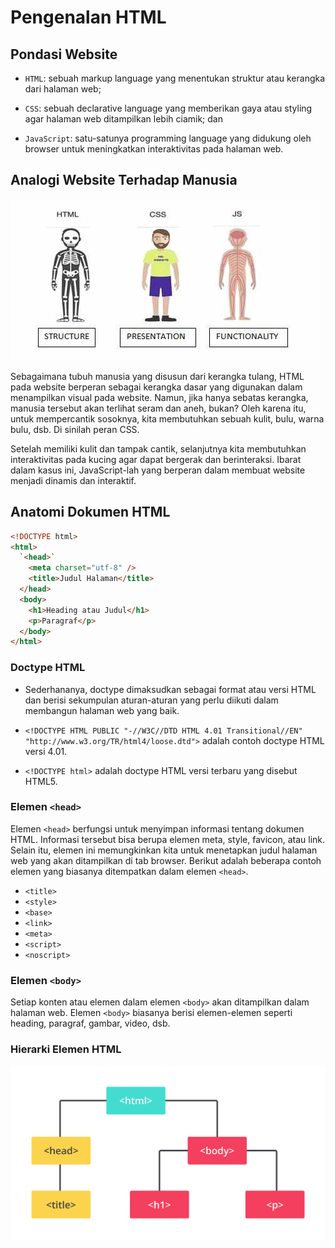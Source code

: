 # Pengenalan HTML

## Pondasi Website

- `HTML`: sebuah markup language yang menentukan struktur atau kerangka dari halaman web;

- `CSS`: sebuah declarative language yang memberikan gaya atau styling agar halaman web ditampilkan lebih ciamik; dan

- `JavaScript`: satu-satunya programming language yang didukung oleh browser untuk meningkatkan interaktivitas pada halaman web.

## Analogi Website Terhadap Manusia

![alt text](../../assets/pengenalan-html.jpeg)

Sebagaimana tubuh manusia yang disusun dari kerangka tulang, HTML pada website berperan sebagai kerangka dasar yang digunakan dalam menampilkan visual pada website. Namun, jika hanya sebatas kerangka, manusia tersebut akan terlihat seram dan aneh, bukan? Oleh karena itu, untuk mempercantik sosoknya, kita membutuhkan sebuah kulit, bulu, warna bulu, dsb. Di sinilah peran CSS.

Setelah memiliki kulit dan tampak cantik, selanjutnya kita membutuhkan interaktivitas pada kucing agar dapat bergerak dan berinteraksi. Ibarat dalam kasus ini, JavaScript-lah yang berperan dalam membuat website menjadi dinamis dan interaktif.

## Anatomi Dokumen HTML

```html
<!DOCTYPE html>
<html>
  `<head>`
    <meta charset="utf-8" />
    <title>Judul Halaman</title>
  </head>
  <body>
    <h1>Heading atau Judul</h1>
    <p>Paragraf</p>
  </body>
</html>
```

### Doctype HTML

- Sederhananya, doctype dimaksudkan sebagai format atau versi HTML dan berisi sekumpulan aturan-aturan yang perlu diikuti dalam membangun halaman web yang baik.

- `<!DOCTYPE HTML PUBLIC "-//W3C//DTD HTML 4.01 Transitional//EN" "http://www.w3.org/TR/html4/loose.dtd">` adalah contoh doctype HTML versi 4.01.
- `<!DOCTYPE html>` adalah doctype HTML versi terbaru yang disebut HTML5.

### Elemen `<head>`

Elemen `<head>` berfungsi untuk menyimpan informasi tentang dokumen HTML. Informasi tersebut bisa berupa elemen meta, style, favicon, atau link. Selain itu, elemen ini memungkinkan kita untuk menetapkan judul halaman web yang akan ditampilkan di tab browser. Berikut adalah beberapa contoh elemen yang biasanya ditempatkan dalam elemen `<head>`.

- `<title> `
- `<style>`
- `<base>`
- `<link>`
- `<meta>`
- `<script>`
- `<noscript>`

### Elemen `<body>`

Setiap konten atau elemen dalam elemen `<body>` akan ditampilkan dalam halaman web. Elemen `<body>` biasanya berisi elemen-elemen seperti heading, paragraf, gambar, video, dsb.

### Hierarki Elemen HTML

![alt text](../../assets/hirarki-html.png)